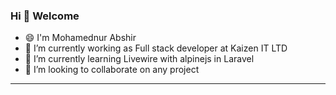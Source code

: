 ### Hi 👋 Welcome

- 😄 I'm Mohamednur Abshir
- 🔭 I’m currently working as Full stack developer at Kaizen IT LTD
- 🌱 I’m currently learning Livewire with alpinejs in Laravel
- 👯 I’m looking to collaborate on any project
 <hr>
<!--
**Mohamed-Nour-Abshir/Mohamed-Nour-Abshir** is a ✨ _special_ ✨ repository because its `README.md` (this file) appears on your GitHub profile.

Here are some ideas to get you started:

- 🔭 I’m currently working on ...
- 🌱 I’m currently learning ...
- 👯 I’m looking to collaborate on ...
- 🤔 I’m looking for help with ...
- 💬 Ask me about ...
- 📫 How to reach me: ...
- 😄 Pronouns: ...
- ⚡ Fun fact: ...
-->

